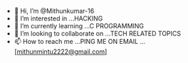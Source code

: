 - 👋 Hi, I’m @Mithunkumar-16
- 👀 I’m interested in ...HACKING
- 🌱 I’m currently learning ...C PROGRAMMING
- 💞️ I’m looking to collaborate on ...TECH RELATED TOPICS
- 📫 How to reach me ...PING ME ON EMAIL ...[mithunmintu2222@gmail.com]

<!---
Mithunkumar-16/Mithunkumar-16 is a ✨ special ✨ repository because its `README.md` (this file) appears on your GitHub profile.
You can click the Preview link to take a look at your changes.
--->
